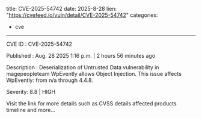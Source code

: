  
title: CVE-2025-54742
date: 2025-8-28
lien: "https://cvefeed.io/vuln/detail/CVE-2025-54742"
categories:
  - cve
---

CVE ID : CVE-2025-54742

Published :  Aug. 28
2025
1:16 p.m. | 2 hours
56 minutes ago

Description : Deserialization of Untrusted Data vulnerability in magepeopleteam WpEvently allows Object Injection. This issue affects WpEvently: from n/a through 4.4.8.

Severity: 8.8 | HIGH

Visit the link for more details
such as CVSS details
affected products
timeline
and more...
